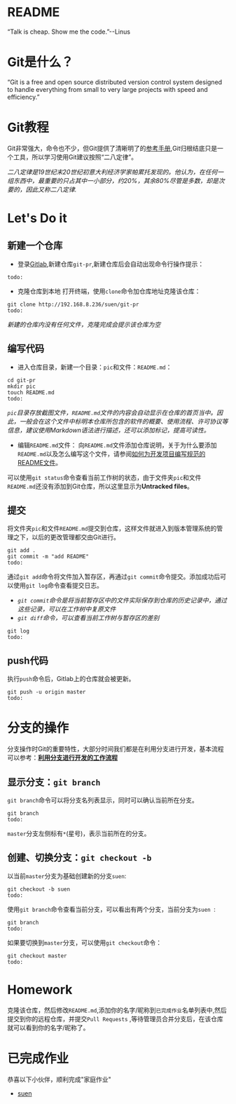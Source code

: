 # README
“Talk is cheap. Show me the code.”--Linus
# Git是什么？
“Git is a free and open source distributed version control system designed to handle everything from small to very large projects with speed and efficiency.”

# Git教程
Git非常强大，命令也不少，但Git提供了清晰明了的[参考手册](https://git-scm.com/docs),Git归根结底只是一个工具，所以学习使用Git建议按照“二八定律”。

*二八定律是19世纪末20世纪初意大利经济学家帕累托发现的。他认为，在任何一组东西中，最重要的只占其中一小部分，约20%，其余80%尽管是多数，却是次要的，因此又称二八定律.*

# Let's Do it
## 新建一个仓库
* 登录[Gitlab](192.168.8.236),新建仓库` git-pr `,新建仓库后会自动出现命令行操作提示：

```
todo:

```


* 克隆仓库到本地
打开终端，使用` clone `命令加仓库地址克隆该仓库：

``` shell
git clone http://192.168.8.236/suen/git-pr 
todo:
```
*新建的仓库内没有任何文件，克隆完成会提示该仓库为空*
## 编写代码
* 进入仓库目录，新建一个目录：` pic `和文件：` README.md `：

``` shell
cd git-pr
mkdir pic
touch README.md
todo:

```
*`pic`目录存放截图文件，` README.md `文件的内容会自动显示在仓库的首页当中。因此，一般会在这个文件中标明本仓库所包含的软件的概要、使用流程、许可协议等信息，建议使用Markdown语法进行描述，还可以添加标记，提高可读性。*
* 编辑` README.md `文件：
向` README.md `文件添加仓库说明，关于为什么要添加` README.md `以及怎么编写这个文件，请参阅[如何为开发项目编写规范的README文件](https://www.cnblogs.com/wj-1314/p/8547763.html)。

可以使用` git status `命令查看当前工作树的状态，由于文件夹` pic `和文件` README.md `还没有添加到Git仓库，所以这里显示为**Untracked files**。

## 提交
将文件夹` pic `和文件` README.md `提交到仓库，这样文件就进入到版本管理系统的管理之下，以后的更改管理都交由Git进行。
```
git add .
git commit -m "add README"
todo:

```
通过` git add `命令将文件加入暂存区，再通过` git commit `命令提交。添加成功后可以使用` git log `命令查看提交日志。
* *` git commit `命令是将当前暂存区中的文件实际保存到仓库的历史记录中，通过这些记录，可以在工作树中复原文件*
* *` git diff `命令，可以查看当前工作树与暂存区的差别*

```
git log
todo:

```



## push代码

执行` push `命令后，Gitlab上的仓库就会被更新。
```
git push -u origin master
todo:

```

# 分支的操作
分支操作时Git的重要特性，大部分时间我们都是在利用分支进行开发，基本流程可以参考：**[利用分支进行开发的工作流程](https://git-scm.com/book/zh/v1/Git-%E5%88%86%E6%94%AF-%E5%88%A9%E7%94%A8%E5%88%86%E6%94%AF%E8%BF%9B%E8%A1%8C%E5%BC%80%E5%8F%91%E7%9A%84%E5%B7%A5%E4%BD%9C%E6%B5%81%E7%A8%8B)**
## 显示分支：` git branch `
` git branch `命令可以将分支名列表显示，同时可以确认当前所在分支。
```
git branch
todo:

```
` master `分支左侧标有` * `(星号)，表示当前所在的分支。

## 创建、切换分支：` git checkout -b `
以当前` master `分支为基础创建新的分支` suen `:
```
git checkout -b suen
todo:
```
使用` git branch `命令查看当前分支，可以看出有两个分支，当前分支为` suen  `:
```
git branch
todo:
```
如果要切换到` master `分支，可以使用` git checkout `命令：
```
git checkout master
todo:

```



# Homework
克隆该仓库，然后修改` README.md `,添加你的名字/昵称到` 已完成作业 `名单列表中,然后提交到你的远程仓库，并提交` Pull Requests ` ,等待管理员合并分支后，在该仓库就可以看到你的名字/昵称了。

# 已完成作业
恭喜以下小伙伴，顺利完成"家庭作业"
* [suen](192.168.8.236/suen)

